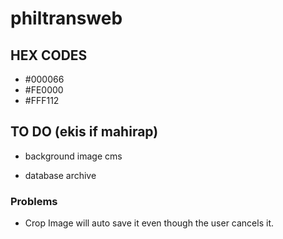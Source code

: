 # philtransweb

## HEX CODES
- #000066
- #FE0000
- #FFF112
## TO DO (ekis if mahirap)
- background image cms

- database archive

### Problems
- Crop Image will auto save it even though the user cancels it.